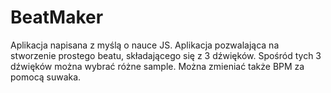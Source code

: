 # BeatMaker

Aplikacja napisana z myślą o nauce JS.
Aplikacja pozwalająca na stworzenie prostego beatu, składającego się z 3 dźwięków.
Spośród tych 3 dźwięków można wybrać różne sample. Można zmieniać także BPM za pomocą suwaka.
